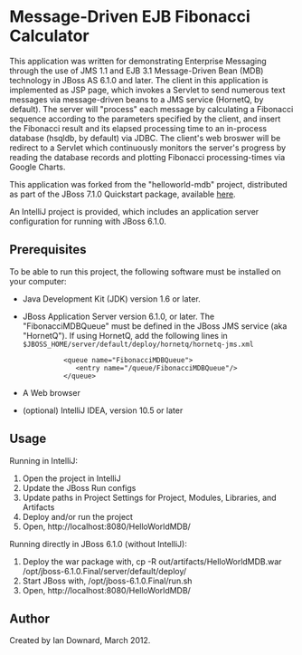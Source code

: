 Message-Driven EJB Fibonacci Calculator
=======================================

This application was written for demonstrating Enterprise Messaging through the use of JMS 1.1 and EJB 3.1 Message-Driven Bean (MDB) technology in JBoss AS 6.1.0 and later. The client in this application is implemented as JSP page, which invokes a Servlet to send numerous text messages via message-driven beans to a JMS service (HornetQ, by default). The server will "process" each message by calculating a Fibonacci sequence according to the parameters specified by the client, and insert the Fibonacci result and its elapsed processing time to an in-process database (hsqldb, by default) via JDBC. The client's web broswer will be redirect to a Servlet which continuously monitors the server's progress by reading the database records and plotting Fibonacci processing-times via Google Charts.

This application was forked from the "helloworld-mdb" project, distributed as part of the JBoss 7.1.0 Quickstart package, available <a href="https://github.com/jbossas/quickstart.git">here</a>.

An IntelliJ project is provided, which includes an application server configuration for running with JBoss 6.1.0.


Prerequisites
-------------

To be able to run this project, the following software must be installed on your computer:

   * Java Development Kit (JDK) version 1.6 or later.
   * JBoss Application Server version 6.1.0, or later. The "FibonacciMDBQueue" must be defined in the JBoss JMS service (aka "HornetQ"). If using HornetQ, add the following lines in `$JBOSS_HOME/server/default/deploy/hornetq/hornetq-jms.xml` 
   
				   <queue name="FibonacciMDBQueue">
				      <entry name="/queue/FibonacciMDBQueue"/>
				   </queue>
				   
   * A Web browser
   * (optional) IntelliJ IDEA, version 10.5 or later


Usage
-----

Running in IntelliJ:

   1.  Open the project in IntelliJ
   2.  Update the JBoss Run configs
   3.  Update paths in Project Settings for Project, Modules, Libraries, and Artifacts 
   4.  Deploy and/or run the project
   5.  Open, http://localhost:8080/HelloWorldMDB/


Running directly in JBoss 6.1.0 (without IntelliJ):

   1.  Deploy the war package with, cp -R out/artifacts/HelloWorldMDB.war /opt/jboss-6.1.0.Final/server/default/deploy/
   2.  Start JBoss with, /opt/jboss-6.1.0.Final/run.sh 
   3.  Open, http://localhost:8080/HelloWorldMDB/


Author
------

Created by Ian Downard, March 2012.